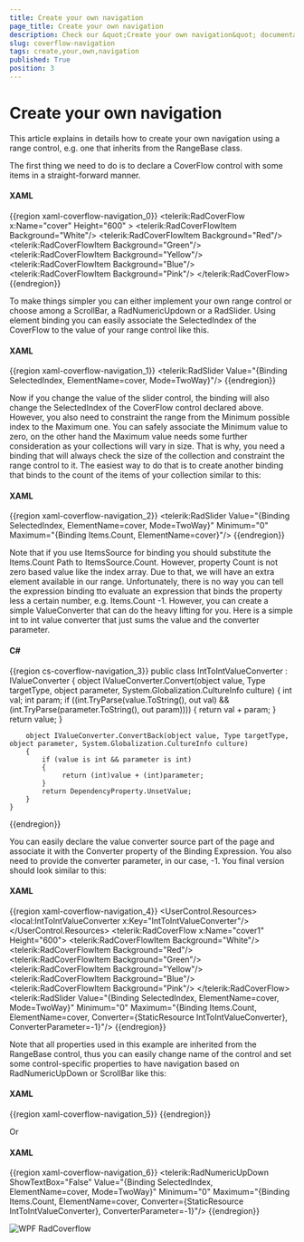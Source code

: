 ```yaml
---
title: Create your own navigation
page_title: Create your own navigation
description: Check our &quot;Create your own navigation&quot; documentation article for the RadCoverflow {{ site.framework_name }} control.
slug: coverflow-navigation
tags: create,your,own,navigation
published: True
position: 3
---
```


# Create your own navigation

This article explains in details how to create your own navigation using a range control, e.g. one that inherits from the RangeBase class.

The first thing we need to do is to declare a CoverFlow control with some items in a straight-forward manner.

#### __XAML__

{{region xaml-coverflow-navigation_0}}
	<StackPanel x:Name="LayoutRoot">
	   <telerik:RadCoverFlow x:Name="cover" Height="600" >
			<telerik:RadCoverFlowItem Background="White"/>
			<telerik:RadCoverFlowItem Background="Red"/>
			<telerik:RadCoverFlowItem Background="Green"/>
			<telerik:RadCoverFlowItem Background="Yellow"/>
			<telerik:RadCoverFlowItem Background="Blue"/>
			<telerik:RadCoverFlowItem Background="Pink"/>
	   </telerik:RadCoverFlow>
	</StackPanel>
{{endregion}}

To make things simpler you can either implement your own range control or choose among a ScrollBar, a RadNumericUpdown or a RadSlider. Using element binding you can easily associate the SelectedIndex of the CoverFlow to the value of your range control like this.

#### __XAML__

{{region xaml-coverflow-navigation_1}}
	<telerik:RadSlider Value="{Binding SelectedIndex, ElementName=cover, Mode=TwoWay}"/>
{{endregion}}

Now if you change the value of the slider control, the binding will also change the SelectedIndex of the CoverFlow control declared above. However, you also need to constraint the range from the Minimum possible index to the Maximum one. You can safely associate the Minimum value to zero, on the other hand the Maximum value needs some further consideration as your collections will vary in size. That is why, you need a binding that will always check the size of the collection and constraint the range control to it. The easiest way to do that is to create another binding that binds to the count of the items of your collection similar to this:

#### __XAML__

{{region xaml-coverflow-navigation_2}}
	<telerik:RadSlider Value="{Binding SelectedIndex, ElementName=cover, Mode=TwoWay}" Minimum="0" 
			Maximum="{Binding Items.Count, ElementName=cover}"/>
{{endregion}}

Note that if you use ItemsSource for binding you should substitute the Items.Count Path to ItemsSource.Count. However, property Count is not zero based value like the index array. Due to that, we will have an extra element available in our range. Unfortunately, there is no way you can tell the expression binding tto evaluate an expression that binds the property less a certain number, e.g. Items.Count -1. However, you can create a simple ValueConverter that can do the heavy lifting for you. Here is a simple int to int value converter that just sums the value and the converter parameter.

#### __C#__

{{region cs-coverflow-navigation_3}}
	public class IntToIntValueConverter : IValueConverter
	{
		object IValueConverter.Convert(object value, Type targetType, object parameter, System.Globalization.CultureInfo culture)
		{
			int val;
			int param;
			if ((int.TryParse(value.ToString(), out val) && (int.TryParse(parameter.ToString(), out param))))
			{
				 return val + param;
			}
			return value;
		}

		object IValueConverter.ConvertBack(object value, Type targetType, object parameter, System.Globalization.CultureInfo culture)
		{
			if (value is int && parameter is int)
			{
				 return (int)value + (int)parameter;
			}
			return DependencyProperty.UnsetValue;
		}
	}
{{endregion}}

You can easily declare the value converter source part of the page and associate it with the Converter property of the Binding Expression. You also need to provide the converter parameter, in our case, -1. You final version should look similar to this:

#### __XAML__

{{region xaml-coverflow-navigation_4}}
	<UserControl.Resources>
	       <local:IntToIntValueConverter x:Key="IntToIntValueConverter"/>
	</UserControl.Resources>
	<StackPanel x:Name="LayoutRoot1">
	       <telerik:RadCoverFlow x:Name="cover1" Height="600">
	              <telerik:RadCoverFlowItem Background="White"/>
	              <telerik:RadCoverFlowItem Background="Red"/>
	              <telerik:RadCoverFlowItem Background="Green"/>
	              <telerik:RadCoverFlowItem Background="Yellow"/>
	              <telerik:RadCoverFlowItem Background="Blue"/>
	              <telerik:RadCoverFlowItem Background="Pink"/>
	       </telerik:RadCoverFlow>
	       <telerik:RadSlider Value="{Binding SelectedIndex, ElementName=cover, Mode=TwoWay}" Minimum="0" 
			Maximum="{Binding Items.Count, ElementName=cover, Converter={StaticResource IntToIntValueConverter}, ConverterParameter=-1}"/>
	</StackPanel>
{{endregion}}

Note that all properties used in this example are inherited from the RangeBase control, thus you can easily change name of the control and set some control-specific properties to have navigation based on RadNumericUpDown or ScrollBar like this:


#### __XAML__

{{region xaml-coverflow-navigation_5}}
	<ScrollBar Orientation="Horizontal" Value="{Binding SelectedIndex, ElementName=cover, Mode=TwoWay}" Minimum="0" 
			Maximum="{Binding Items.Count, ElementName=cover, Converter={StaticResource IntToIntValueConverter}, ConverterParameter=-1}"/>
{{endregion}}

Or

#### __XAML__

{{region xaml-coverflow-navigation_6}}
	<telerik:RadNumericUpDown ShowTextBox="False" Value="{Binding SelectedIndex, ElementName=cover, Mode=TwoWay}" Minimum="0" 
			Maximum="{Binding Items.Count, ElementName=cover, Converter={StaticResource IntToIntValueConverter}, ConverterParameter=-1}"/>
{{endregion}}

![WPF RadCoverflow ](images/RadCoverFlow_Features12.gif)
